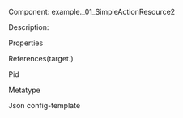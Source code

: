 


Component: 
example._01_SimpleActionResource2

Description:


Properties


References(target.)

Pid

Metatype


Json config-template